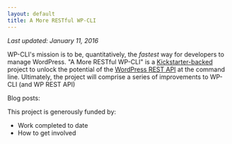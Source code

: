 ```yaml
---
layout: default
title: A More RESTful WP-CLI
---
```


*Last updated: January 11, 2016*

WP-CLI's mission is to be, quantitatively, the *fastest* way for developers to manage WordPress. "A More RESTful WP-CLI" is a [Kickstarter-backed](https://www.kickstarter.com/projects/danielbachhuber/a-more-restful-wp-cli/description) project to unlock the potential of the [WordPress REST API](http://v2.wp-api.org/) at the command line. Ultimately, the project will comprise a series of improvements to WP-CLI (and WP REST API)

Blog posts:


This project is generously funded by:



- Work completed to date
- How to get involved
